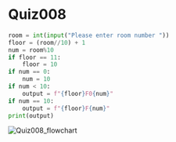 # Quiz008
```.py
room = int(input("Please enter room number "))
floor = (room//10) + 1
num = room%10
if floor == 11:
    floor = 10
if num == 0:
    num = 10
if num < 10:
    output = f"{floor}F0{num}"
if num == 10:
    output = f"{floor}F{num}"
print(output)
```

![Quiz008_flowchart](https://user-images.githubusercontent.com/112055062/191011742-cd0737c8-531a-4e00-b4bb-c5d5decc7603.png)
